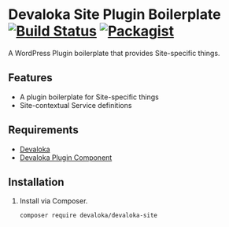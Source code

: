 # Devaloka Site Plugin Boilerplate [![Build Status](https://travis-ci.org/devaloka/devaloka-site.svg?branch=master)](https://travis-ci.org/devaloka/devaloka-site) [![Packagist](https://img.shields.io/packagist/v/devaloka/devaloka-site.svg)](https://packagist.org/packages/devaloka/devaloka-site)

A WordPress Plugin boilerplate that provides Site-specific things.

## Features

*   A plugin boilerplate for Site-specific things
*   Site-contextual Service definitions

## Requirements

*   [Devaloka](https://github.com/devaloka/devaloka)
*   [Devaloka Plugin Component](https://github.com/devaloka/devaloka-plugin)

## Installation

1.  Install via Composer.

    ```sh
    composer require devaloka/devaloka-site
    ```

